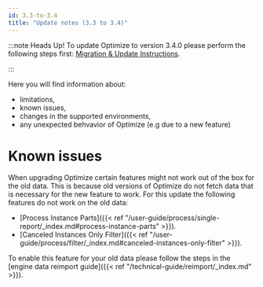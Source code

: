 ```yaml
---
id: 3.3-to-3.4
title: "Update notes (3.3 to 3.4)"
---
```


:::note Heads Up!
To update Optimize to version 3.4.0 please perform the following steps first: [Migration & Update Instructions](./instructions.md).

:::

Here you will find information about:

* limitations, 
* known issues, 
* changes in the supported environments, 
* any unexpected behvavior of Optimize (e.g due to a new feature)

# Known issues

When upgrading Optimize certain features might not work out of the box for the old data. This is because old versions of Optimize
do not fetch data that is necessary for the new feature to work. For this update the following features do not work on the old data:

- [Process Instance Parts]({{< ref "/user-guide/process/single-report/_index.md#process-instance-parts" >}}).
- [Canceled Instances Only Filter]({{< ref "/user-guide/process/filter/_index.md#canceled-instances-only-filter" >}}).

To enable this feature for your old data please follow the steps in the [engine data reimport guide]({{< ref "/technical-guide/reimport/_index.md" >}}).